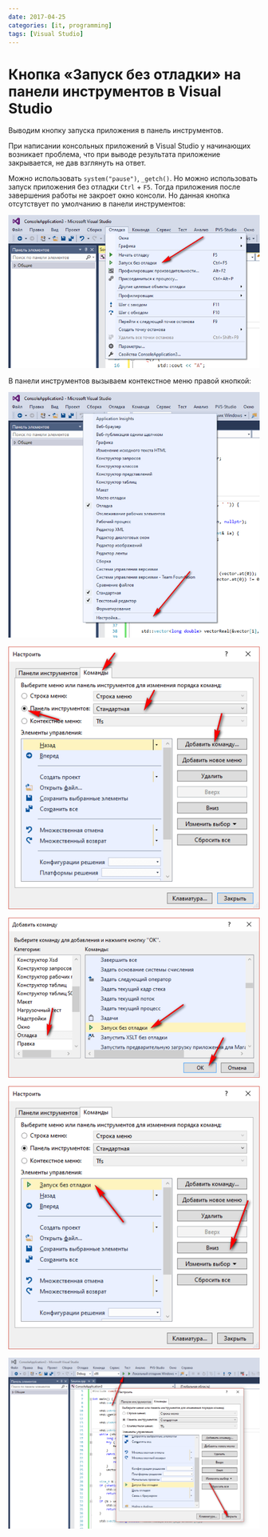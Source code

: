 ```yaml
---
date: 2017-04-25
categories: [it, programming]
tags: [Visual Studio]
---
```


# Кнопка «Запуск без отладки» на панели инструментов в Visual Studio

Выводим кнопку запуска приложения в панель инструментов.

При написании консольных приложений в Visual Studio у начинающих возникает проблема, что при выводе результата приложение закрывается, не дав взглянуть на ответ.

Можно использовать `system("pause")`, `_getch()`. Но можно использовать запуск приложения без отладки `Ctrl` + `F5`. Тогда приложения после завершения работы не закроет окно консоли. Но данная кнопка отсутствует по умолчанию в панели инструментов:

![Кнопка «Запуск без отладки»](img/panel_01.png)

В панели инструментов вызываем контекстное меню правой кнопкой:

![Контекстное меню](img/panel_02.png)

![Добавление команды](img/panel_03.png)

![Выбор команды](img/panel_04.png)

![Размещение команды](img/panel_05.png)

![Кнопка «Запуск без отладки» на панели инструментов](img/panel_06.png)
